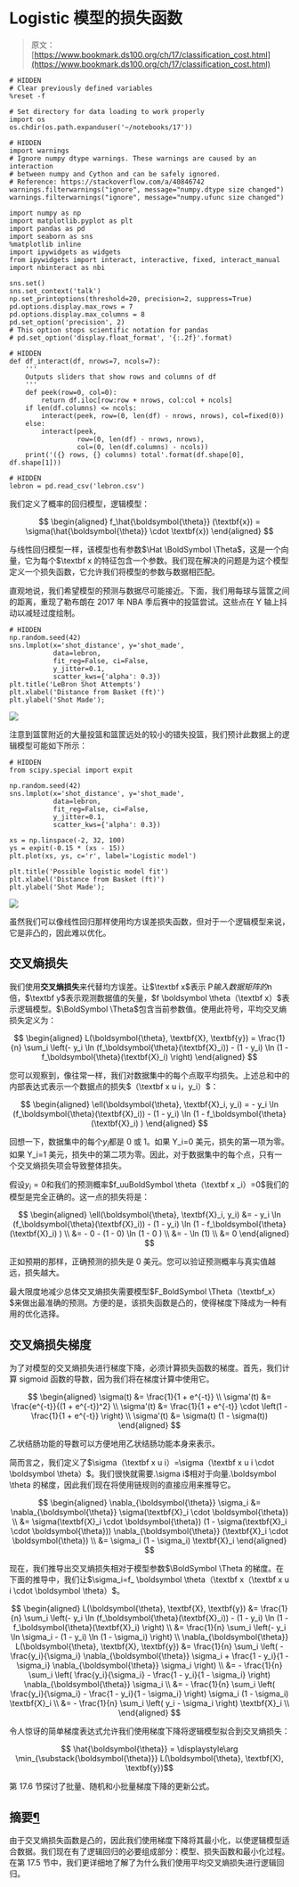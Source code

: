 # Logistic 模型的损失函数

> 原文：[https://www.bookmark.ds100.org/ch/17/classification_cost.html](https://www.bookmark.ds100.org/ch/17/classification_cost.html)

```
# HIDDEN
# Clear previously defined variables
%reset -f

# Set directory for data loading to work properly
import os
os.chdir(os.path.expanduser('~/notebooks/17'))

```

```
# HIDDEN
import warnings
# Ignore numpy dtype warnings. These warnings are caused by an interaction
# between numpy and Cython and can be safely ignored.
# Reference: https://stackoverflow.com/a/40846742
warnings.filterwarnings("ignore", message="numpy.dtype size changed")
warnings.filterwarnings("ignore", message="numpy.ufunc size changed")

import numpy as np
import matplotlib.pyplot as plt
import pandas as pd
import seaborn as sns
%matplotlib inline
import ipywidgets as widgets
from ipywidgets import interact, interactive, fixed, interact_manual
import nbinteract as nbi

sns.set()
sns.set_context('talk')
np.set_printoptions(threshold=20, precision=2, suppress=True)
pd.options.display.max_rows = 7
pd.options.display.max_columns = 8
pd.set_option('precision', 2)
# This option stops scientific notation for pandas
# pd.set_option('display.float_format', '{:.2f}'.format)

```

```
# HIDDEN
def df_interact(df, nrows=7, ncols=7):
    '''
    Outputs sliders that show rows and columns of df
    '''
    def peek(row=0, col=0):
        return df.iloc[row:row + nrows, col:col + ncols]
    if len(df.columns) <= ncols:
        interact(peek, row=(0, len(df) - nrows, nrows), col=fixed(0))
    else:
        interact(peek,
                 row=(0, len(df) - nrows, nrows),
                 col=(0, len(df.columns) - ncols))
    print('({} rows, {} columns) total'.format(df.shape[0], df.shape[1]))

```

```
# HIDDEN
lebron = pd.read_csv('lebron.csv')

```

我们定义了概率的回归模型，逻辑模型：

$$ \begin{aligned} f_\hat{\boldsymbol{\theta}} (\textbf{x}) = \sigma(\hat{\boldsymbol{\theta}} \cdot \textbf{x}) \end{aligned} $$

与线性回归模型一样，该模型也有参数$\Hat \BoldSymbol \Theta$，这是一个向量，它为每个$\textbf x 的特征包含一个参数。我们现在解决的问题是为这个模型定义一个损失函数，它允许我们将模型的参数与数据相匹配。

直观地说，我们希望模型的预测与数据尽可能接近。下面，我们用每球与篮筐之间的距离，重现了勒布朗在 2017 年 NBA 季后赛中的投篮尝试。这些点在 Y 轴上抖动以减轻过度绘制。

```
# HIDDEN
np.random.seed(42)
sns.lmplot(x='shot_distance', y='shot_made',
           data=lebron,
           fit_reg=False, ci=False,
           y_jitter=0.1,
           scatter_kws={'alpha': 0.3})
plt.title('LeBron Shot Attempts')
plt.xlabel('Distance from Basket (ft)')
plt.ylabel('Shot Made');

```

![](img/bbfe1461c481a9d20ccc0605674a3fed.jpg)

注意到篮筐附近的大量投篮和篮筐远处的较小的错失投篮，我们预计此数据上的逻辑模型可能如下所示：

```
# HIDDEN
from scipy.special import expit

np.random.seed(42)
sns.lmplot(x='shot_distance', y='shot_made',
           data=lebron,
           fit_reg=False, ci=False,
           y_jitter=0.1,
           scatter_kws={'alpha': 0.3})

xs = np.linspace(-2, 32, 100)
ys = expit(-0.15 * (xs - 15))
plt.plot(xs, ys, c='r', label='Logistic model')

plt.title('Possible logistic model fit')
plt.xlabel('Distance from Basket (ft)')
plt.ylabel('Shot Made');

```

![](img/8a24c53d6add631048ea934239225e8d.jpg)

虽然我们可以像线性回归那样使用均方误差损失函数，但对于一个逻辑模型来说，它是非凸的，因此难以优化。

## 交叉熵损失

我们使用**交叉熵损失**来代替均方误差。让$\textbf x$表示 P$输入数据矩阵的$n 倍，$\textbf y$表示观测数据值的矢量，$f \boldsymbol \theta（\textbf x）$表示逻辑模型。$\BoldSymbol \Theta$包含当前参数值。使用此符号，平均交叉熵损失定义为：

$$ \begin{aligned} L(\boldsymbol{\theta}, \textbf{X}, \textbf{y}) = \frac{1}{n} \sum_i \left(- y_i \ln (f_\boldsymbol{\theta}(\textbf{X}_i)) - (1 - y_i) \ln (1 - f_\boldsymbol{\theta}(\textbf{X}_i) \right) \end{aligned} $$

您可以观察到，像往常一样，我们对数据集中的每个点取平均损失。上述总和中的内部表达式表示一个数据点的损失$（\textbf x u i，y_i）$：

$$ \begin{aligned} \ell(\boldsymbol{\theta}, \textbf{X}_i, y_i) = - y_i \ln (f_\boldsymbol{\theta}(\textbf{X}_i)) - (1 - y_i) \ln (1 - f_\boldsymbol{\theta}(\textbf{X}_i) ) \end{aligned} $$

回想一下，数据集中的每个$y_i$都是 0 或 1。如果 Y_i=0 美元，损失的第一项为零。如果 Y_i=1 美元，损失中的第二项为零。因此，对于数据集中的每个点，只有一个交叉熵损失项会导致整体损失。

假设$y_i=0$和我们的预测概率$f_uuBoldSymbol \theta（\textbf x _i）=0$我们的模型是完全正确的。这一点的损失将是：

$$ \begin{aligned} \ell(\boldsymbol{\theta}, \textbf{X}_i, y_i) &= - y_i \ln (f_\boldsymbol{\theta}(\textbf{X}_i)) - (1 - y_i) \ln (1 - f_\boldsymbol{\theta}(\textbf{X}_i) ) \\ &= - 0 - (1 - 0) \ln (1 - 0 ) \\ &= - \ln (1) \\ &= 0 \end{aligned} $$

正如预期的那样，正确预测的损失是 0 美元。您可以验证预测概率与真实值越远，损失越大。

最大限度地减少总体交叉熵损失需要模型$F_BoldSymbol \Theta（\textbf_x）$来做出最准确的预测。方便的是，该损失函数是凸的，使得梯度下降成为一种有用的优化选择。

## 交叉熵损失梯度

为了对模型的交叉熵损失进行梯度下降，必须计算损失函数的梯度。首先，我们计算 sigmoid 函数的导数，因为我们将在梯度计算中使用它。

$$ \begin{aligned} \sigma(t) &= \frac{1}{1 + e^{-t}} \\ \sigma'(t) &= \frac{e^{-t}}{(1 + e^{-t})^2} \\ \sigma'(t) &= \frac{1}{1 + e^{-t}} \cdot \left(1 - \frac{1}{1 + e^{-t}} \right) \\ \sigma'(t) &= \sigma(t) (1 - \sigma(t)) \end{aligned} $$

乙状结肠功能的导数可以方便地用乙状结肠功能本身来表示。

简而言之，我们定义了$\sigma（\textbf x u i）=\sigma（\textbf x u i \cdot \boldsymbol \theta）$。我们很快就需要.\sigma i$相对于向量.\boldsymbol \theta 的梯度，因此我们现在将使用链规则的直接应用来推导它。

$$ \begin{aligned} \nabla_{\boldsymbol{\theta}} \sigma_i &= \nabla_{\boldsymbol{\theta}} \sigma(\textbf{X}_i \cdot \boldsymbol{\theta}) \\ &= \sigma(\textbf{X}_i \cdot \boldsymbol{\theta}) (1 - \sigma(\textbf{X}_i \cdot \boldsymbol{\theta})) \nabla_{\boldsymbol{\theta}} (\textbf{X}_i \cdot \boldsymbol{\theta}) \\ &= \sigma_i (1 - \sigma_i) \textbf{X}_i \end{aligned} $$

现在，我们推导出交叉熵损失相对于模型参数$\BoldSymbol \Theta 的梯度。在下面的推导中，我们让$\sigma_i=f_ \boldsymbol \theta（\textbf x（\textbf x u i \cdot \boldsymbol \theta）$。

$$ \begin{aligned} L(\boldsymbol{\theta}, \textbf{X}, \textbf{y}) &= \frac{1}{n} \sum_i \left(- y_i \ln (f_\boldsymbol{\theta}(\textbf{X}_i)) - (1 - y_i) \ln (1 - f_\boldsymbol{\theta}(\textbf{X}_i) \right) \\ &= \frac{1}{n} \sum_i \left(- y_i \ln \sigma_i - (1 - y_i) \ln (1 - \sigma_i) \right) \\ \nabla_{\boldsymbol{\theta}} L(\boldsymbol{\theta}, \textbf{X}, \textbf{y}) &= \frac{1}{n} \sum_i \left( - \frac{y_i}{\sigma_i} \nabla_{\boldsymbol{\theta}} \sigma_i + \frac{1 - y_i}{1 - \sigma_i} \nabla_{\boldsymbol{\theta}} \sigma_i \right) \\ &= - \frac{1}{n} \sum_i \left( \frac{y_i}{\sigma_i} - \frac{1 - y_i}{1 - \sigma_i} \right) \nabla_{\boldsymbol{\theta}} \sigma_i \\ &= - \frac{1}{n} \sum_i \left( \frac{y_i}{\sigma_i} - \frac{1 - y_i}{1 - \sigma_i} \right) \sigma_i (1 - \sigma_i) \textbf{X}_i \\ &= - \frac{1}{n} \sum_i \left( y_i - \sigma_i \right) \textbf{X}_i \\ \end{aligned} $$

令人惊讶的简单梯度表达式允许我们使用梯度下降将逻辑模型拟合到交叉熵损失：

$$ \hat{\boldsymbol{\theta}} = \displaystyle\arg \min_{\substack{\boldsymbol{\theta}}} L(\boldsymbol{\theta}, \textbf{X}, \textbf{y})$$

第 17.6 节探讨了批量、随机和小批量梯度下降的更新公式。

## 摘要[¶](#Summary)

由于交叉熵损失函数是凸的，因此我们使用梯度下降将其最小化，以使逻辑模型适合数据。我们现在有了逻辑回归的必要组成部分：模型、损失函数和最小化过程。在第 17.5 节中，我们更详细地了解了为什么我们使用平均交叉熵损失进行逻辑回归。